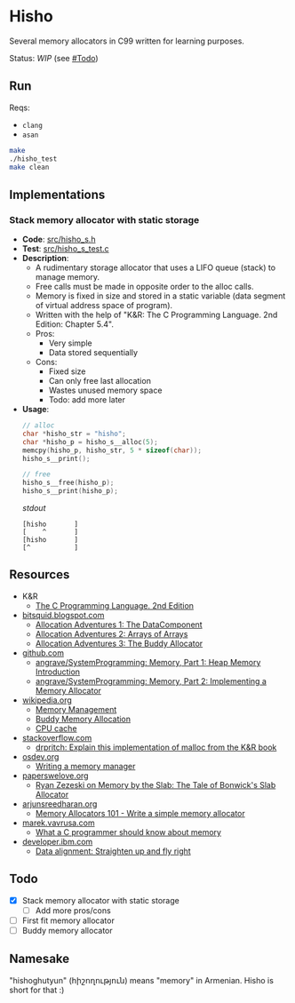 # Hisho

Several memory allocators in C99 written for learning purposes.

Status: _WIP_ (see [#Todo](#todo))

## Run

Reqs:
  - `clang`
  - `asan`

```bash
make
./hisho_test
make clean
```

## Implementations

### Stack memory allocator with static storage
- **Code**: [src/hisho_s.h](src/hisho_s.h)
- **Test**: [src/hisho_s_test.c](src/hisho_s_test.c)
- **Description**:
  -  A rudimentary storage allocator that uses a LIFO queue (stack) to manage memory.
  - Free calls must be made in opposite order to the alloc calls.
  - Memory is fixed in size and stored in a static variable (data segment of virtual address space of program).
  - Written with the help of "K&R: The C Programming Language. 2nd Edition: Chapter 5.4".
  - Pros:
    - Very simple
    - Data stored sequentially
  - Cons:
    - Fixed size
    - Can only free last allocation
    - Wastes unused memory space
    - Todo: add more later
- **Usage**:
    ```c
    // alloc
    char *hisho_str = "hisho";
    char *hisho_p = hisho_s__alloc(5);
    memcpy(hisho_p, hisho_str, 5 * sizeof(char));
    hisho_s__print();

    // free
    hisho_s__free(hisho_p);
    hisho_s__print(hisho_p);
    ```
    *stdout*
    ```
    [hisho       ]
    [    ^       ]
    [hisho       ]
    [^           ]
    ```

## Resources

- K&R
  - [The C Programming Language. 2nd Edition](https://g.co/kgs/qax39B)
- [bitsquid.blogspot.com](http://bitsquid.blogspot.com/)
  - [Allocation Adventures 1: The DataComponent](http://bitsquid.blogspot.com/2015/06/allocation-adventures-1-datacomponent.html)
  - [Allocation Adventures 2: Arrays of Arrays](http://bitsquid.blogspot.com/2015/06/allocation-adventures-2-arrays-of-arrays.html)
  - [Allocation Adventures 3: The Buddy Allocator](http://bitsquid.blogspot.com/2015/08/allocation-adventures-3-buddy-allocator.html)
- [github.com](https://github.com)
  - [angrave/SystemProgramming: Memory, Part 1: Heap Memory Introduction](https://github.com/angrave/SystemProgramming/wiki/Memory,-Part-1:-Heap-Memory-Introduction)
  - [angrave/SystemProgramming: Memory, Part 2: Implementing a Memory Allocator](https://github.com/angrave/SystemProgramming/wiki/Memory%2C-Part-2%3A-Implementing-a-Memory-Allocator)
- [wikipedia.org](https://en.wikipedia.org/wiki/Main_Page)
  - [Memory Management](https://en.wikipedia.org/wiki/Memory_management)
  - [Buddy Memory Allocation](https://en.wikipedia.org/wiki/Buddy_memory_allocation)
  - [CPU cache](https://en.wikipedia.org/wiki/CPU_cache)
- [stackoverflow.com](https://stackoverflow.com)
  - [drpritch: Explain this implementation of malloc from the K&R book](https://stackoverflow.com/a/36512105/2019764)
- [osdev.org](https://wiki.osdev.org/Main_Page)
  - [Writing a memory manager](https://wiki.osdev.org/Writing_a_memory_manager)
- [paperswelove.org](https://paperswelove.org/)
  - [Ryan Zezeski on Memory by the Slab: The Tale of Bonwick's Slab Allocator](https://paperswelove.org/2015/video/ryan-zezeski-memory-by-the-slab/)
- [arjunsreedharan.org](https://arjunsreedharan.org/)
  - [Memory Allocators 101 - Write a simple memory allocator](https://arjunsreedharan.org/post/148675821737/memory-allocators-101-write-a-simple-memory)
- [marek.vavrusa.com](https://marek.vavrusa.com/)
  - [What a C programmer should know about memory](https://marek.vavrusa.com/memory/)
- [developer.ibm.com](https://developer.ibm.com/)
  - [Data alignment: Straighten up and fly right](https://developer.ibm.com/technologies/systems/articles/pa-dalign/)

## Todo

- [X] Stack memory allocator with static storage
  - [ ] Add more pros/cons
- [ ] First fit memory allocator
- [ ] Buddy memory allocator

## Namesake

"hishoghutyun" (հիշողություն) means "memory" in Armenian. Hisho is short for that :)
